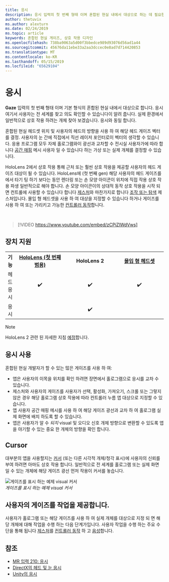 ```yaml
---
title: 응시
description: 응시 입력의 첫 번째 형태 이며 혼합된 현실 내에서 대상으로 하는 데 필요한 기본 형태의.
author: thetuvix
ms.author: alexturn
ms.date: 02/24/2019
ms.topic: article
keywords: 혼합된 현실 게이즈, 상호 작용 디자인
ms.openlocfilehash: 738ba9063a5d00f3bbedce989d93076d56ad1a44
ms.sourcegitcommit: 45676da11ebe33a2aa3dccec0e8ad7d714420853
ms.translationtype: MT
ms.contentlocale: ko-KR
ms.lasthandoff: 05/15/2019
ms.locfileid: "65629104"
---
```

# <a name="gaze"></a>응시

**Gaze** 입력의 첫 번째 형태 이며 기본 형식의 혼합된 현실 내에서 대상으로 합니다. 응시 여기서 사용자는 전 세계를 찾고 의도 확인할 수 있습니다이 알려 줍니다. 실제 환경에서 일반적으로 상호 작용 하려는 개체 찾아 보겠습니다. 응시와 동일 합니다.

혼합된 현실 헤드셋 위치 및 사용자의 헤드의 방향을 사용 하 여 해당 헤드 게이즈 벡터를 결정. 사용자의 눈 간에 직접에서 직선 레이저 포인터로이 벡터의 생각할 수 있습니다. 응용 프로그램 모두 자체 홀로그램와이 광선과 교차할 수 전시실 사용자가에 따라 합니다 [공간 매핑](spatial-mapping.md) 메시 사용자 일 수 있습니다 하는 가상 또는 실제 개체를 결정할 수 있습니다.

HoloLens 2에서 상호 작용 통해 근처 또는 훨씬 상호 작용을 제공할 사용자의 헤드 게이즈 대상이 될 수 있습니다.  HoloLens에 (첫 번째 gen) 해당 사용자의 헤드 게이즈를에서 타기 팅 하기 보다는 동안 렌더링 또는 손 모양 아이콘이 위치에 직접 작용 상호 작용 파생 일반적으로 해야 합니다. 손 모양 아이콘이의 상대적 동작 상호 작용을 시작 되 면 컨트롤에 사용할 수 있습니다 합니다 [제스처](gestures.md)와 마찬가지로 합니다 [조작 또는 탐색](gestures.md#composite-gestures) 제스처입니다. 몰입 형 헤드셋을 사용 하 여 대상을 지정할 수 있습니다 하거나 게이즈를 사용 하 여 또는 가리키고 가능한 [컨트롤러 동작](motion-controllers.md)합니다.

<br>

>[!VIDEO https://www.youtube.com/embed/zCPiZlWdVws]

## <a name="device-support"></a>장치 지원

<table>
<tr>
<th>기능</th><th style="width:150px"> <a href="hololens-hardware-details.md">HoloLens (첫 번째 범용)</a></th><th style="width:150px">HoloLens 2</th><th style="width:150px"> <a href="immersive-headset-hardware-details.md">몰입 형 헤드셋</a></th>
</tr><tr>
<td> 헤드 응시</td><td style="text-align: center;"> ✔️</td><td style="text-align: center;"> ✔️</td><td style="text-align: center;"> ✔️</td>
</tr><tr>
<td> 응시</td><td></td><td style="text-align: center;">✔️</td><td></td>
</tr>
</table>

> [!NOTE]
> HoloLens 2 관련 된 자세한 지침 [예정](index.md#news-and-notes)합니다.


## <a name="uses-of-gaze"></a>응시 사용

혼합된 현실 개발자가 할 수 있는 많은 게이즈를 사용 하 여:
* 앱은 사용자의 이목을 위치를 확인 하려면 장면에서 홀로그램으로 응시를 교차 수 있습니다.
* 제스처와 사용자의 게이즈를 사용자가 선택, 활성화, 가져오기, 스크롤 또는 그렇지 않은 경우 해당 홀로그램 상호 작용에 따라 컨트롤러 누름 앱 대상으로 지정할 수 있습니다.
* 앱 사용자 공간 매핑 메시를 사용 하 여 해당 게이즈 광선과 교차 하 여 홀로그램 실제 화면에 배치 하도록 할 수 있습니다.
* 앱은 사용자가 알 수 *되지* visual 및 오디오 신호 개체 방향으로 변환할 수 있도록 앱을 야기할 수 있는 중요 한 개체의 방향을 확인 합니다.

## <a name="cursor"></a>Cursor

대부분의 앱을 사용할지는 [커서](cursors.md) (또는 다른 시각적 개체/청각 표시)에 사용자의 신뢰를 부여 하려면 아마도 상호 작용 합니다. 일반적으로 전 세계를 홀로그램 또는 실제 화면 일 수 있는 개체에 해당 게이즈 광선 먼저 작용이 커서를 놓습니다.

![게이즈를 표시 하는 예제 visual 커서](images/cursor.jpg)<br>
*게이즈를 표시 하는 예제 visual 커서*

## <a name="giving-action-to-the-users-gaze"></a>사용자의 게이즈를 작업을 제공합니다.

사용자가 홀로그램 또는 해당 게이즈를 사용 하 여 실제 개체를 대상으로 지정 되 면 해당 개체에 대해 작업을 수행 하는 다음 단계가입니다. 사용자 작업을 수행 하는 주요 수단을 통해 됩니다 [제스처](gestures.md)를 [컨트롤러 동작](motion-controllers.md) 하 고 [음성](voice-input.md)합니다.

## <a name="see-also"></a>참조
* [MR 입력 210: 응시](holograms-210.md)
* [DirectX의 헤드 및 눈 응시](gaze-in-directx.md)
* [Unity의 응시](gaze-in-unity.md)
